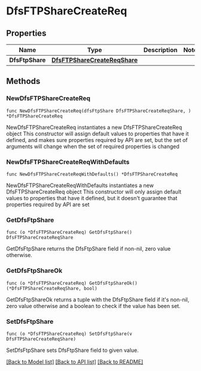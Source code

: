 # DfsFTPShareCreateReq

## Properties

Name | Type | Description | Notes
------------ | ------------- | ------------- | -------------
**DfsFtpShare** | [**DfsFTPShareCreateReqShare**](DfsFTPShareCreateReqShare.md) |  | 

## Methods

### NewDfsFTPShareCreateReq

`func NewDfsFTPShareCreateReq(dfsFtpShare DfsFTPShareCreateReqShare, ) *DfsFTPShareCreateReq`

NewDfsFTPShareCreateReq instantiates a new DfsFTPShareCreateReq object
This constructor will assign default values to properties that have it defined,
and makes sure properties required by API are set, but the set of arguments
will change when the set of required properties is changed

### NewDfsFTPShareCreateReqWithDefaults

`func NewDfsFTPShareCreateReqWithDefaults() *DfsFTPShareCreateReq`

NewDfsFTPShareCreateReqWithDefaults instantiates a new DfsFTPShareCreateReq object
This constructor will only assign default values to properties that have it defined,
but it doesn't guarantee that properties required by API are set

### GetDfsFtpShare

`func (o *DfsFTPShareCreateReq) GetDfsFtpShare() DfsFTPShareCreateReqShare`

GetDfsFtpShare returns the DfsFtpShare field if non-nil, zero value otherwise.

### GetDfsFtpShareOk

`func (o *DfsFTPShareCreateReq) GetDfsFtpShareOk() (*DfsFTPShareCreateReqShare, bool)`

GetDfsFtpShareOk returns a tuple with the DfsFtpShare field if it's non-nil, zero value otherwise
and a boolean to check if the value has been set.

### SetDfsFtpShare

`func (o *DfsFTPShareCreateReq) SetDfsFtpShare(v DfsFTPShareCreateReqShare)`

SetDfsFtpShare sets DfsFtpShare field to given value.



[[Back to Model list]](../README.md#documentation-for-models) [[Back to API list]](../README.md#documentation-for-api-endpoints) [[Back to README]](../README.md)


